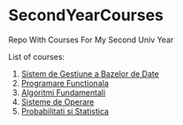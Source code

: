 # SecondYearCourses
Repo With Courses For My Second Univ Year

List of courses:
1. [Sistem de Gestiune a Bazelor de Date](SGBD)
1. [Programare Functionala](Haskell)
1. [Algoritmi Fundamentali](Algoritmi)
1. [Sisteme de Operare](OS)
1. [Probabilitati si Statistica](Statistica)
